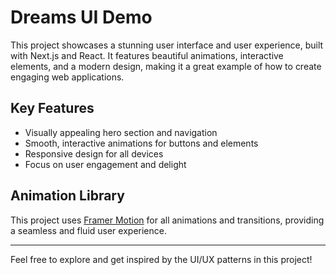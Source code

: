 # Dreams UI Demo

This project showcases a stunning user interface and user experience, built with Next.js and React. It features beautiful animations, interactive elements, and a modern design, making it a great example of how to create engaging web applications.

## Key Features
- Visually appealing hero section and navigation
- Smooth, interactive animations for buttons and elements
- Responsive design for all devices
- Focus on user engagement and delight

## Animation Library
This project uses [Framer Motion](https://www.framer.com/motion/) for all animations and transitions, providing a seamless and fluid user experience.

---

Feel free to explore and get inspired by the UI/UX patterns in this project!
